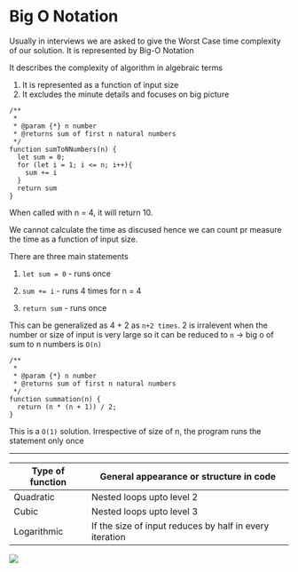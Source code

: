 # Big O Notation

Usually in interviews we are asked to give the Worst Case time complexity of our solution. It is represented by Big-O Notation

It describes the complexity of algorithm in algebraic terms

1. It is represented as a function of input size
2. It excludes the minute details and focuses on big picture

```JS
/**
 *
 * @param {*} n number
 * @returns sum of first n natural numbers
 */
function sumToNNumbers(n) {
  let sum = 0;
  for (let i = 1; i <= n; i++){
    sum += i
  }
  return sum
}
```

When called with n = 4, it will return 10.

We cannot calculate the time as discused hence we can count pr measure the time as a function of input size.

There are three main statements

1. `let sum = 0` - runs once

2. `sum += i` - runs 4 times for n = 4

3. `return sum` - runs once

This can be generalized as 4 + 2 as `n+2 times`. 2 is irralevent when the number or size of input is very large so it can be reduced to `n` -> big o of sum to n numbers is `O(n)`

```JS
/**
 *
 * @param {*} n number
 * @returns sum of first n natural numbers
 */
function summation(n) {
  return (n * (n + 1)) / 2;
}
```

This is a `O(1)` solution. Irrespective of size of n, the program runs the statement only once

---

| Type of function | General appearance or structure in code                 |
| ---------------- | ------------------------------------------------------- |
| Quadratic        | Nested loops upto level 2                               |
| Cubic            | Nested loops upto level 3                               |
| Logarithmic      | If the size of input reduces by half in every iteration |

![](https://www.notion.so/tahirahmedt/Big-O-Notation-063f1f18317741f5bbed965c2c85a9fb#d5c367c7ab2f476b88271e4b1c1ef75e)

